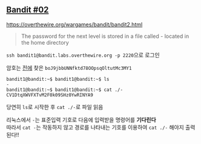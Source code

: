 ## [Bandit #02](https://overthewire.org/wargames/bandit/bandit2.html)

https://overthewire.org/wargames/bandit/bandit2.html
> The password for the next level is stored in a file called - located in the home directory


``` ssh bandit1@bandit.labs.overthewire.org -p 2220 ```으로 로그인  

암호는 [전에](./bandit01.md) 찾은 ```boJ9jbbUNNfktd78OOpsqOltutMc3MY1```

```
bandit1@bandit:~$ bandit1@bandit:~$ ls
-
bandit1@bandit:~$ bandit1@bandit:~$ cat ./-
CV1DtqXWVFXTvM2F0k09SHz0YwRINYA9
```

당연히 ```ls```로 시작한 후 ```cat ./-```로 파일 읽음  

리눅스에서 ```-```는  표준입력 기호로 다음에 입력받을 명령어를 **기다린다**  
따라서 ```cat -```는 작동하지 않고 경로를 나타내는 기호를 이용하여 ```cat ./-``` 해야지 출력된다!!
